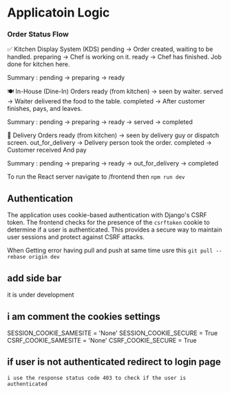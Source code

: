 # Applicatoin Logic 

### Order Status Flow 
✅ Kitchen Display System (KDS)
pending → Order created, waiting to be handled.
preparing → Chef is working on it.
ready → Chef has finished. Job done for kitchen here.

Summary : pending → preparing → ready

🍽️ In-House (Dine-In) Orders
ready (from kitchen) → seen by waiter.
served → Waiter delivered the food to the table.
completed → After customer finishes, pays, and leaves.

Summary : pending → preparing → ready → served → completed

🛵 Delivery Orders
ready (from kitchen) → seen by delivery guy or dispatch screen.
out_for_delivery → Delivery person took the order.
completed → Customer received And pay 

Summary : pending → preparing → ready → out_for_delivery → completed


To run the React server   navigate to /frontend then  `npm run dev`

## Authentication
The application uses cookie-based authentication with Django's CSRF token. The frontend checks for the presence of the `csrftoken` cookie to determine if a user is authenticated. This provides a secure way to maintain user sessions and protect against CSRF attacks.

When Getting error having pull and push at same time usre this `git pull --rebase origin dev`

## add side bar 
it is under development 

## i am comment the cookies settings
 SESSION_COOKIE_SAMESITE = 'None'
 SESSION_COOKIE_SECURE = True
 CSRF_COOKIE_SAMESITE = 'None'
 CSRF_COOKIE_SECURE = True

## if user is not authenticated redirect to login page
    i use the response status code 403 to check if the user is authenticated 

